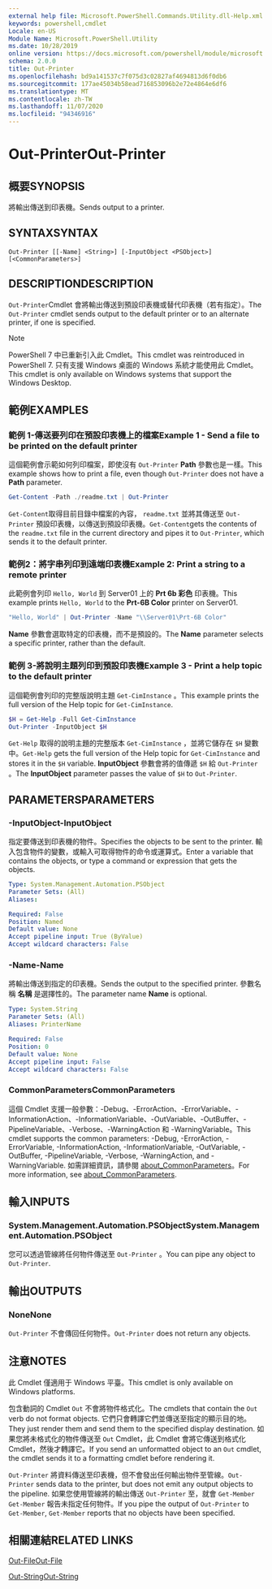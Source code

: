 ```yaml
---
external help file: Microsoft.PowerShell.Commands.Utility.dll-Help.xml
keywords: powershell,cmdlet
Locale: en-US
Module Name: Microsoft.PowerShell.Utility
ms.date: 10/28/2019
online version: https://docs.microsoft.com/powershell/module/microsoft.powershell.utility/out-printer?view=powershell-7&WT.mc_id=ps-gethelp
schema: 2.0.0
title: Out-Printer
ms.openlocfilehash: bd9a141537c7f075d3c02827af4694813d6f0db6
ms.sourcegitcommit: 177ae45034b58ead716853096b2e72e4864e6df6
ms.translationtype: MT
ms.contentlocale: zh-TW
ms.lasthandoff: 11/07/2020
ms.locfileid: "94346916"
---
```

# <span data-ttu-id="b918b-103">Out-Printer</span><span class="sxs-lookup"><span data-stu-id="b918b-103">Out-Printer</span></span>

## <span data-ttu-id="b918b-104">概要</span><span class="sxs-lookup"><span data-stu-id="b918b-104">SYNOPSIS</span></span>
<span data-ttu-id="b918b-105">將輸出傳送到印表機。</span><span class="sxs-lookup"><span data-stu-id="b918b-105">Sends output to a printer.</span></span>

## <span data-ttu-id="b918b-106">SYNTAX</span><span class="sxs-lookup"><span data-stu-id="b918b-106">SYNTAX</span></span>

```
Out-Printer [[-Name] <String>] [-InputObject <PSObject>] [<CommonParameters>]
```

## <span data-ttu-id="b918b-107">DESCRIPTION</span><span class="sxs-lookup"><span data-stu-id="b918b-107">DESCRIPTION</span></span>

<span data-ttu-id="b918b-108">`Out-Printer`Cmdlet 會將輸出傳送到預設印表機或替代印表機（若有指定）。</span><span class="sxs-lookup"><span data-stu-id="b918b-108">The `Out-Printer` cmdlet sends output to the default printer or to an alternate printer, if one is specified.</span></span>

> [!NOTE]
> <span data-ttu-id="b918b-109">PowerShell 7 中已重新引入此 Cmdlet。</span><span class="sxs-lookup"><span data-stu-id="b918b-109">This cmdlet was reintroduced in PowerShell 7.</span></span> <span data-ttu-id="b918b-110">只有支援 Windows 桌面的 Windows 系統才能使用此 Cmdlet。</span><span class="sxs-lookup"><span data-stu-id="b918b-110">This cmdlet is only available on Windows systems that support the Windows Desktop.</span></span>

## <span data-ttu-id="b918b-111">範例</span><span class="sxs-lookup"><span data-stu-id="b918b-111">EXAMPLES</span></span>

### <span data-ttu-id="b918b-112">範例 1-傳送要列印在預設印表機上的檔案</span><span class="sxs-lookup"><span data-stu-id="b918b-112">Example 1 - Send a file to be printed on the default printer</span></span>

<span data-ttu-id="b918b-113">這個範例會示範如何列印檔案，即使沒有 `Out-Printer` **Path** 參數也是一樣。</span><span class="sxs-lookup"><span data-stu-id="b918b-113">This example shows how to print a file, even though `Out-Printer` does not have a **Path** parameter.</span></span>

```powershell
Get-Content -Path ./readme.txt | Out-Printer
```

<span data-ttu-id="b918b-114">`Get-Content`取得目前目錄中檔案的內容， `readme.txt` 並將其傳送至 `Out-Printer` 預設印表機，以傳送到預設印表機。</span><span class="sxs-lookup"><span data-stu-id="b918b-114">`Get-Content`gets the contents of the `readme.txt` file in the current directory and pipes it to `Out-Printer`, which sends it to the default printer.</span></span>

### <span data-ttu-id="b918b-115">範例2：將字串列印到遠端印表機</span><span class="sxs-lookup"><span data-stu-id="b918b-115">Example 2: Print a string to a remote printer</span></span>

<span data-ttu-id="b918b-116">此範例會列印 `Hello, World` 到 Server01 上的 **Prt 6b 彩色** 印表機。</span><span class="sxs-lookup"><span data-stu-id="b918b-116">This example prints `Hello, World` to the **Prt-6B Color** printer on Server01.</span></span>

```powershell
"Hello, World" | Out-Printer -Name "\\Server01\Prt-6B Color"
```

<span data-ttu-id="b918b-117">**Name** 參數會選取特定的印表機，而不是預設的。</span><span class="sxs-lookup"><span data-stu-id="b918b-117">The **Name** parameter selects a specific printer, rather than the default.</span></span>

### <span data-ttu-id="b918b-118">範例 3-將說明主題列印到預設印表機</span><span class="sxs-lookup"><span data-stu-id="b918b-118">Example 3 - Print a help topic to the default printer</span></span>

<span data-ttu-id="b918b-119">這個範例會列印的完整版說明主題 `Get-CimInstance` 。</span><span class="sxs-lookup"><span data-stu-id="b918b-119">This example prints the full version of the Help topic for `Get-CimInstance`.</span></span>

```powershell
$H = Get-Help -Full Get-CimInstance
Out-Printer -InputObject $H
```

<span data-ttu-id="b918b-120">`Get-Help` 取得的說明主題的完整版本 `Get-CimInstance` ，並將它儲存在 `$H` 變數中。</span><span class="sxs-lookup"><span data-stu-id="b918b-120">`Get-Help` gets the full version of the Help topic for `Get-CimInstance` and stores it in the `$H` variable.</span></span> <span data-ttu-id="b918b-121">**InputObject** 參數會將的值傳遞 `$H` 給 `Out-Printer` 。</span><span class="sxs-lookup"><span data-stu-id="b918b-121">The **InputObject** parameter passes the value of `$H` to `Out-Printer`.</span></span>

## <span data-ttu-id="b918b-122">PARAMETERS</span><span class="sxs-lookup"><span data-stu-id="b918b-122">PARAMETERS</span></span>

### <span data-ttu-id="b918b-123">-InputObject</span><span class="sxs-lookup"><span data-stu-id="b918b-123">-InputObject</span></span>

<span data-ttu-id="b918b-124">指定要傳送到印表機的物件。</span><span class="sxs-lookup"><span data-stu-id="b918b-124">Specifies the objects to be sent to the printer.</span></span> <span data-ttu-id="b918b-125">輸入包含物件的變數，或輸入可取得物件的命令或運算式。</span><span class="sxs-lookup"><span data-stu-id="b918b-125">Enter a variable that contains the objects, or type a command or expression that gets the objects.</span></span>

```yaml
Type: System.Management.Automation.PSObject
Parameter Sets: (All)
Aliases:

Required: False
Position: Named
Default value: None
Accept pipeline input: True (ByValue)
Accept wildcard characters: False
```

### <span data-ttu-id="b918b-126">-Name</span><span class="sxs-lookup"><span data-stu-id="b918b-126">-Name</span></span>

<span data-ttu-id="b918b-127">將輸出傳送到指定的印表機。</span><span class="sxs-lookup"><span data-stu-id="b918b-127">Sends the output to the specified printer.</span></span> <span data-ttu-id="b918b-128">參數名稱 **名稱** 是選擇性的。</span><span class="sxs-lookup"><span data-stu-id="b918b-128">The parameter name **Name** is optional.</span></span>

```yaml
Type: System.String
Parameter Sets: (All)
Aliases: PrinterName

Required: False
Position: 0
Default value: None
Accept pipeline input: False
Accept wildcard characters: False
```

### <span data-ttu-id="b918b-129">CommonParameters</span><span class="sxs-lookup"><span data-stu-id="b918b-129">CommonParameters</span></span>

<span data-ttu-id="b918b-130">這個 Cmdlet 支援一般參數：-Debug、-ErrorAction、-ErrorVariable、-InformationAction、-InformationVariable、-OutVariable、-OutBuffer、-PipelineVariable、-Verbose、-WarningAction 和 -WarningVariable。</span><span class="sxs-lookup"><span data-stu-id="b918b-130">This cmdlet supports the common parameters: -Debug, -ErrorAction, -ErrorVariable, -InformationAction, -InformationVariable, -OutVariable, -OutBuffer, -PipelineVariable, -Verbose, -WarningAction, and -WarningVariable.</span></span> <span data-ttu-id="b918b-131">如需詳細資訊，請參閱 [about_CommonParameters](https://go.microsoft.com/fwlink/?LinkID=113216)。</span><span class="sxs-lookup"><span data-stu-id="b918b-131">For more information, see [about_CommonParameters](https://go.microsoft.com/fwlink/?LinkID=113216).</span></span>

## <span data-ttu-id="b918b-132">輸入</span><span class="sxs-lookup"><span data-stu-id="b918b-132">INPUTS</span></span>

### <span data-ttu-id="b918b-133">System.Management.Automation.PSObject</span><span class="sxs-lookup"><span data-stu-id="b918b-133">System.Management.Automation.PSObject</span></span>

<span data-ttu-id="b918b-134">您可以透過管線將任何物件傳送至 `Out-Printer` 。</span><span class="sxs-lookup"><span data-stu-id="b918b-134">You can pipe any object to `Out-Printer`.</span></span>

## <span data-ttu-id="b918b-135">輸出</span><span class="sxs-lookup"><span data-stu-id="b918b-135">OUTPUTS</span></span>

### <span data-ttu-id="b918b-136">None</span><span class="sxs-lookup"><span data-stu-id="b918b-136">None</span></span>

<span data-ttu-id="b918b-137">`Out-Printer` 不會傳回任何物件。</span><span class="sxs-lookup"><span data-stu-id="b918b-137">`Out-Printer` does not return any objects.</span></span>

## <span data-ttu-id="b918b-138">注意</span><span class="sxs-lookup"><span data-stu-id="b918b-138">NOTES</span></span>

<span data-ttu-id="b918b-139">此 Cmdlet 僅適用于 Windows 平臺。</span><span class="sxs-lookup"><span data-stu-id="b918b-139">This cmdlet is only available on Windows platforms.</span></span>

<span data-ttu-id="b918b-140">包含動詞的 Cmdlet `Out` 不會將物件格式化。</span><span class="sxs-lookup"><span data-stu-id="b918b-140">The cmdlets that contain the `Out` verb do not format objects.</span></span> <span data-ttu-id="b918b-141">它們只會轉譯它們並傳送至指定的顯示目的地。</span><span class="sxs-lookup"><span data-stu-id="b918b-141">They just render them and send them to the specified display destination.</span></span> <span data-ttu-id="b918b-142">如果您將未格式化的物件傳送至 `Out` Cmdlet，此 Cmdlet 會將它傳送到格式化 Cmdlet，然後才轉譯它。</span><span class="sxs-lookup"><span data-stu-id="b918b-142">If you send an unformatted object to an `Out` cmdlet, the cmdlet sends it to a formatting cmdlet before rendering it.</span></span>

<span data-ttu-id="b918b-143">`Out-Printer` 將資料傳送至印表機，但不會發出任何輸出物件至管線。</span><span class="sxs-lookup"><span data-stu-id="b918b-143">`Out-Printer` sends data to the printer, but does not emit any output objects to the pipeline.</span></span> <span data-ttu-id="b918b-144">如果您使用管線將的輸出傳送 `Out-Printer` 至，就會 `Get-Member` `Get-Member` 報告未指定任何物件。</span><span class="sxs-lookup"><span data-stu-id="b918b-144">If you pipe the output of `Out-Printer` to `Get-Member`, `Get-Member` reports that no objects have been specified.</span></span>

## <span data-ttu-id="b918b-145">相關連結</span><span class="sxs-lookup"><span data-stu-id="b918b-145">RELATED LINKS</span></span>

[<span data-ttu-id="b918b-146">Out-File</span><span class="sxs-lookup"><span data-stu-id="b918b-146">Out-File</span></span>](Out-File.md)

[<span data-ttu-id="b918b-147">Out-String</span><span class="sxs-lookup"><span data-stu-id="b918b-147">Out-String</span></span>](Out-String.md)
